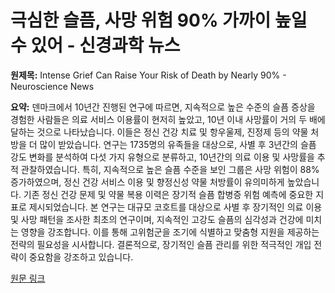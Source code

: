 # 극심한 슬픔, 사망 위험 90% 가까이 높일 수 있어 - 신경과학 뉴스

**원제목:** Intense Grief Can Raise Your Risk of Death by Nearly 90% - Neuroscience News

**요약:** 덴마크에서 10년간 진행된 연구에 따르면, 지속적으로 높은 수준의 슬픔 증상을 경험한 사람들은 의료 서비스 이용률이 현저히 높았고, 10년 이내 사망률이 거의 두 배에 달하는 것으로 나타났습니다. 이들은 정신 건강 치료 및 항우울제, 진정제 등의 약물 처방을 더 많이 받았습니다.  연구는 1735명의 유족들을 대상으로, 사별 후 3년간의 슬픔 강도 변화를 분석하여 다섯 가지 유형으로 분류하고, 10년간의 의료 이용 및 사망률을 추적 관찰하였습니다.  특히, 지속적으로 높은 슬픔 수준을 보인 그룹은 사망 위험이 88% 증가하였으며, 정신 건강 서비스 이용 및 향정신성 약물 처방률이 유의미하게 높았습니다.  기존 정신 건강 문제 및 약물 복용 이력은 장기적 슬픔 합병증 위험 예측에 중요한 지표로 제시되었습니다.  본 연구는 대규모 코호트를 대상으로 사별 후 장기적인 의료 이용 및 사망 패턴을 조사한 최초의 연구이며, 지속적인 고강도 슬픔의 심각성과 건강에 미치는 영향을 강조합니다. 이를 통해 고위험군을 조기에 식별하고 맞춤형 지원을 제공하는 전략의 필요성을 시사합니다.  결론적으로, 장기적인 슬픔 관리를 위한 적극적인 개입 전략이 중요함을 강조하고 있습니다.

[원문 링크](https://neurosciencenews.com/intense-grief-mortality-29521/)
